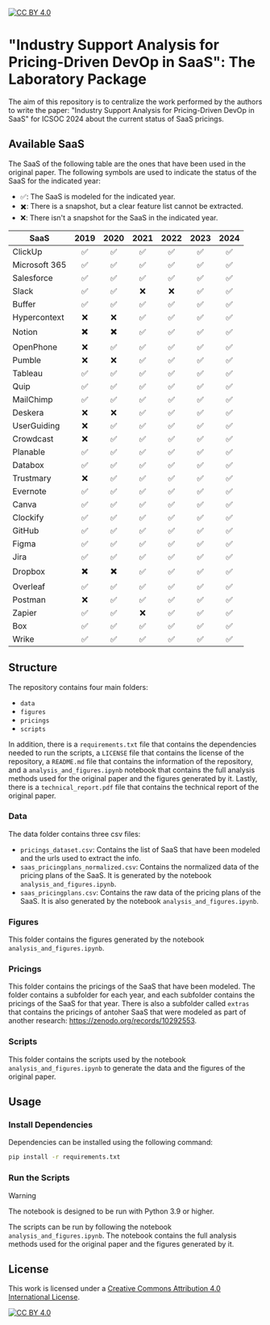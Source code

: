 [![CC BY 4.0][cc-by-shield]][cc-by]
# "Industry Support Analysis for Pricing-Driven DevOp in SaaS": The Laboratory Package

The aim of this repository is to centralize the work performed by the authors to write the paper: "Industry Support Analysis for Pricing-Driven DevOp in SaaS" for ICSOC 2024 about the current status of SaaS pricings.

## Available SaaS

The SaaS of the following table are the ones that have been used in the original paper. The following symbols are used to indicate the status of the SaaS for the indicated year:

- ✅: The SaaS is modeled for the indicated year.
- ✖️: There is a snapshot, but a clear feature list cannot be extracted.
- ❌: There isn't a snapshot for the SaaS in the indicated year.

| SaaS          | 2019 | 2020 | 2021 | 2022 | 2023 | 2024 |
| ------------- | :--: | :--: | :--: | :--: | :--: | :--: |
| ClickUp       |  ✅  |  ✅  |  ✅  |  ✅  |  ✅  |  ✅  |
| Microsoft 365 |  ✅  |  ✅  |  ✅  |  ✅  |  ✅  |  ✅  |
| Salesforce    |  ✅  |  ✅  |  ✅  |  ✅  |  ✅  |  ✅  |
| Slack         |  ✅  |  ✅  |  ❌  |  ❌  |  ✅  |  ✅  |
| Buffer        |  ✅  |  ✅  |  ✅  |  ✅  |  ✅  |  ✅  |
| Hypercontext  |  ❌  |  ❌  |  ✅  |  ✅  |  ✅  |  ✅  |
| Notion        |  ✖️   |  ✖️  |  ✅  |  ✅  |  ✅  |  ✅  |
| OpenPhone     |  ❌  |  ✅  |  ✅  |  ✅  |  ✅  |  ✅  |
| Pumble        |  ❌  |  ❌  |  ✅  |  ✅  |  ✅  |  ✅  |
| Tableau       |  ✅  |  ✅  |  ✅  |  ✅  |  ✅  |  ✅  |
| Quip          |  ✅  |  ✅  |  ✅  |  ✅  |  ✅  |  ✅  |
| MailChimp     |  ✅  |  ✅  |  ✅  |  ✅  |  ✅  |  ✅  |
| Deskera       |  ❌  |  ❌  |  ✅  |  ✅  |  ✅  |  ✅  |
| UserGuiding   |  ❌  |  ✅  |  ✅  |  ✅  |  ✅  |  ✅  |
| Crowdcast     |  ❌  |  ✅  |  ✅  |  ✅  |  ✅  |  ✅  |
| Planable      |  ✅  |  ✅  |  ✅  |  ✅  |  ✅  |  ✅  |
| Databox       |  ✅  |  ✅  |  ✅  |  ✅  |  ✅  |  ✅  |
| Trustmary     |  ❌  |  ✅  |  ✅  |  ✅  |  ✅  |  ✅  |
| Evernote      |  ✅  |  ✅  |  ✅  |  ✅  |  ✅  |  ✅  |
| Canva         |  ✅  |  ✅  |  ✅  |  ✅  |  ✅  |  ✅  |
| Clockify      |  ✅  |  ✅  |  ✅  |  ✅  |  ✅  |  ✅  |
| GitHub        |  ✅  |  ✅  |  ✅  |  ✅  |  ✅  |  ✅  |
| Figma         |  ✅  |  ✅  |  ✅  |  ✅  |  ✅  |  ✅  |
| Jira          |  ✅  |  ✅  |  ✅  |  ✅  |  ✅  |  ✅  |
| Dropbox       |  ✖️   |  ✖️  |  ✅  |  ✅  |  ✅  |  ✅  |
| Overleaf      |  ✅  |  ✅  |  ✅  |  ✅  |  ✅  |  ✅  |
| Postman       |  ❌  |  ✅  |  ✅  |  ✅  |  ✅  |  ✅  |
| Zapier        |  ✅  |  ✅  |  ❌  |  ✅  |  ✅  |  ✅  |
| Box           |  ✅  |  ✅  |  ✅  |  ✅  |  ✅  |  ✅  |
| Wrike         |  ✅  |  ✅  |  ✅  |  ✅  |  ✅  |  ✅  |

## Structure

The repository contains four main folders:
- `data`
- `figures`
- `pricings`
- `scripts`

In addition, there is a `requirements.txt` file that contains the dependencies needed to run the scripts, a `LICENSE` file that contains the license of the repository, a `README.md` file that contains the information of the repository, and a `analysis_and_figures.ipynb` notebook that contains the full analysis methods used for the original paper and the figures generated by it. Lastly, there is a `technical_report.pdf` file that contains the technical report of the original paper.

### Data

The data folder contains three csv files:
- `pricings_dataset.csv`: Contains the list of SaaS that have been modeled and the urls used to extract the info.
- `saas_pricingplans_normalized.csv`: Contains the normalized data of the pricing plans of the SaaS. It is generated by the notebook `analysis_and_figures.ipynb`.
- `saas_pricingplans.csv`: Contains the raw data of the pricing plans of the SaaS. It is also generated by the notebook `analysis_and_figures.ipynb`.

### Figures
This folder contains the figures generated by the notebook `analysis_and_figures.ipynb`.

### Pricings
This folder contains the pricings of the SaaS that have been modeled. The folder contains a subfolder for each year, and each subfolder contains the pricings of the SaaS for that year. There is also a subfolder called `extras` that contains the pricings of antoher SaaS that were modeled as part of another research: https://zenodo.org/records/10292553.

### Scripts
This folder contains the scripts used by the notebook `analysis_and_figures.ipynb` to generate the data and the figures of the original paper.

## Usage

### Install Dependencies
Dependencies can be installed using the following command: 

```bash
pip install -r requirements.txt
```

### Run the Scripts
> [!WARNING]
> The notebook is designed to be run with Python 3.9 or higher.

The scripts can be run by following the notebook `analysis_and_figures.ipynb`. The notebook contains the full analysis methods used for the original paper and the figures generated by it.

## License 

This work is licensed under a
[Creative Commons Attribution 4.0 International License][cc-by].

[![CC BY 4.0][cc-by-image]][cc-by]

[cc-by]: http://creativecommons.org/licenses/by/4.0/
[cc-by-image]: https://i.creativecommons.org/l/by/4.0/88x31.png
[cc-by-shield]: https://img.shields.io/badge/License-CC%20BY%204.0-lightgrey.svg